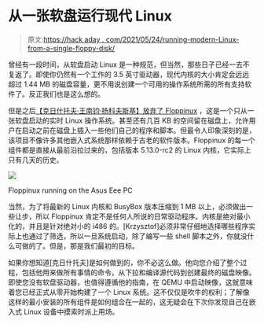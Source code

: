 # 从一张软盘运行现代 Linux

> 原文:[https://hack aday . com/2021/05/24/running-modern-Linux-from-a-single-floppy-disk/](https://hackaday.com/2021/05/24/running-modern-linux-from-a-single-floppy-disk/)

曾经有一段时间，从软盘启动 Linux 是一种规范，但当然，那些日子已经一去不复返了。即使你仍然有一个工作的 3.5 英寸驱动器，现代内核的大小肯定会远远超过 1.44 MB 的磁盘容量，更不用说创建一个可用的操作系统所需的所有支持软件了。反正我们也是这么想的。

但是之后[【克日什托夫·王南钧·扬科夫斯基】放弃了 Floppinux](https://bits.p1x.in/floppinux-an-embedded-linux-on-a-single-floppy/) ，这是一个只从一张软盘启动的实时 Linux 操作系统。甚至还有几百 KB 的空间留在磁盘上，允许用户在启动之前在磁盘上插入一些他们自己的程序和脚本。但最令人印象深刻的是，该项目不像许多其他嵌入式系统那样依赖于古老的软件版本。Floppinux 的每一个组件都是直接从最前沿拉过来的，包括版本 5.13.0-rc2 的 Linux 内核，它实际上只有几天的历史。

[![](../Images/986e087fd0458e1933fc30bd5052eb6f.png)](https://hackaday.com/wp-content/uploads/2021/05/floppinux_detail.png)

Floppinux running on the Asus Eee PC

当然，为了将最新的 Linux 内核和 BusyBox 版本压缩到 1 MB 以上，必须做出一些让步，所以 Floppinux 肯定不是任何人所说的日常驱动程序。内核是绝对最小化的，并且是针对绝对小的 i486 的。[Krzysztof]必须非常仔细地选择哪些程序实际上也通过了筛选，所以一旦系统启动，除了编写一些 shell 脚本之外，你就没什么可做的了。但是，那是我们最初的目标。

如果你想知道[克日什托夫]是如何做到的，你不必这么做。他向您介绍了整个过程，包括他用来做所有事情的命令，从下拉和编译源代码到创建最终的磁盘映像。即使您没有软盘驱动器，也值得遵循他的指南，在 QEMU 中启动映像，这就意味着您已经正式从零开始构建了一个 Linux 系统。这不仅仅是吹牛的权利；了解像这样的最小安装的所有组件是如何组合在一起的，这无疑会在下次你发现自己在嵌入式 Linux 设备中摸索时派上用场。